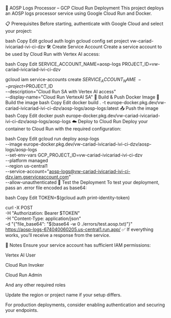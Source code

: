 🚀 AOSP Logs Processor – GCP Cloud Run Deployment
This project deploys an AOSP logs processor service using Google Cloud Run and Docker.

📋 Prerequisites
Before starting, authenticate with Google Cloud and select your project:

bash
Copy
Edit
gcloud auth login
gcloud config set project vw-cariad-ivicariad-ivi-ci-dzv
🛠️ Create Service Account
Create a service account to be used by Cloud Run with Vertex AI access:

bash
Copy
Edit
SERVICE_ACCOUNT_NAME=aosp-logs
PROJECT_ID=vw-cariad-ivicariad-ivi-ci-dzv

gcloud iam service-accounts create $SERVICE_ACCOUNT_NAME \
  --project=$PROJECT_ID \
  --description="Cloud Run SA with Vertex AI access" \
  --display-name="Cloud Run VertexAI SA"
🐳 Build & Push Docker Image
🔧 Build the image
bash
Copy
Edit
docker build . -t europe-docker.pkg.dev/vw-cariad-ivicariad-ivi-ci-dzv/aosp-logs/aosp-logs:latest
📤 Push the image
bash
Copy
Edit
docker push europe-docker.pkg.dev/vw-cariad-ivicariad-ivi-ci-dzv/aosp-logs/aosp-logs
☁️ Deploy to Cloud Run
Deploy your container to Cloud Run with the required configuration:

bash
Copy
Edit
gcloud run deploy aosp-logs \
  --image europe-docker.pkg.dev/vw-cariad-ivicariad-ivi-ci-dzv/aosp-logs/aosp-logs \
  --set-env-vars GCP_PROJECT_ID=vw-cariad-ivicariad-ivi-ci-dzv \
  --platform managed \
  --region us-central1 \
  --service-account="aosp-logs@vw-cariad-ivicariad-ivi-ci-dzv.iam.gserviceaccount.com" \
  --allow-unauthenticated
🧪 Test the Deployment
To test your deployment, pass an .error file encoded as base64:

bash
Copy
Edit
TOKEN=$(gcloud auth print-identity-token)

curl -X POST \
  -H "Authorization: Bearer $TOKEN" \
  -H "Content-Type: application/json" \
  -d "{\"file_base64\": \"$(base64 -w 0 ./errors/test.aosp.txt)\"}" \
  https://aosp-logs-674040060205.us-central1.run.app/
✅ If everything works, you’ll receive a response from the service.

🧾 Notes
Ensure your service account has sufficient IAM permissions:

Vertex AI User

Cloud Run Invoker

Cloud Run Admin

And any other required roles

Update the region or project name if your setup differs.

For production deployments, consider enabling authentication and securing your endpoints.
